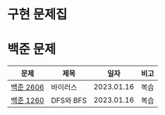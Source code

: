 # 구현 문제집

# 백준 문제
| 문제                                              | 제목 | 일자         | 비고                                         | 
|-------------------------------------------------|--|------------|--------------------------------------------|
| [백준 2606](https://www.acmicpc.net/problem/2606) | 바이러스 | 2023.01.16 | 복습 | 
| [백준 1260](https://www.acmicpc.net/problem/1260) | DFS와 BFS | 2023.01.16 | 복습 |

